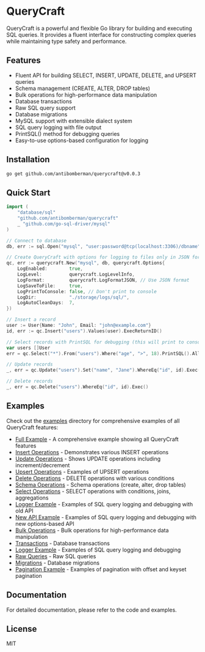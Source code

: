 # QueryCraft

QueryCraft is a powerful and flexible Go library for building and executing SQL queries. It provides a fluent interface for constructing complex queries while maintaining type safety and performance.

## Features

- Fluent API for building SELECT, INSERT, UPDATE, DELETE, and UPSERT queries
- Schema management (CREATE, ALTER, DROP tables)
- Bulk operations for high-performance data manipulation
- Database transactions
- Raw SQL query support
- Database migrations
- MySQL support with extensible dialect system
- SQL query logging with file output
- PrintSQL() method for debugging queries
- Easy-to-use options-based configuration for logging

## Installation

```bash
go get github.com/antibomberman/querycraft@v0.0.3
```

## Quick Start

```go
import (
    "database/sql"
    "github.com/antibomberman/querycraft"
    _ "github.com/go-sql-driver/mysql"
)

// Connect to database
db, err := sql.Open("mysql", "user:password@tcp(localhost:3306)/dbname")

// Create QueryCraft with options for logging to files only in JSON format
qc, err := querycraft.New("mysql", db, querycraft.Options{
    LogEnabled:        true,
    LogLevel:          querycraft.LogLevelInfo,
    LogFormat:         querycraft.LogFormatJSON, // Use JSON format
    LogSaveToFile:     true,
    LogPrintToConsole: false, // Don't print to console
    LogDir:            "./storage/logs/sql/",
    LogAutoCleanDays:  7,
})

// Insert a record
user := User{Name: "John", Email: "john@example.com"}
id, err := qc.Insert("users").Values(user).ExecReturnID()

// Select records with PrintSQL for debugging (this will print to console)
var users []User
err = qc.Select("*").From("users").Where("age", ">", 18).PrintSQL().All(&users)

// Update records
_, err = qc.Update("users").Set("name", "Jane").WhereEq("id", id).Exec()

// Delete records
_, err = qc.Delete("users").WhereEq("id", id).Exec()
```

## Examples

Check out the [examples](example/) directory for comprehensive examples of all QueryCraft features:

- [Full Example](example/full_example.go) - A comprehensive example showing all QueryCraft features
- [Insert Operations](example/insert_example.go) - Demonstrates various INSERT operations
- [Update Operations](example/update_example.go) - Shows UPDATE operations including increment/decrement
- [Upsert Operations](example/upsert_example.go) - Examples of UPSERT operations
- [Delete Operations](example/delete_example.go) - DELETE operations with various conditions
- [Schema Operations](example/schema_example.go) - Schema operations (create, alter, drop tables)
- [Select Operations](example/select_example.go) - SELECT operations with conditions, joins, aggregations
- [Logger Example](example/logger_example.go) - Examples of SQL query logging and debugging with old API
- [New API Example](example/new_api_example.go) - Examples of SQL query logging and debugging with new options-based API
- [Bulk Operations](example/bulk_example.go) - Bulk operations for high-performance data manipulation
- [Transactions](example/transaction_example.go) - Database transactions
- [Logger Example](example/logger_example.go) - Examples of SQL query logging and debugging
- [Raw Queries](example/raw_example.go) - Raw SQL queries
- [Migrations](example/migration_example.go) - Database migrations
- [Pagination Example](example/pagination_example.go) - Examples of pagination with offset and keyset pagination

## Documentation

For detailed documentation, please refer to the code and examples.

## License

MIT